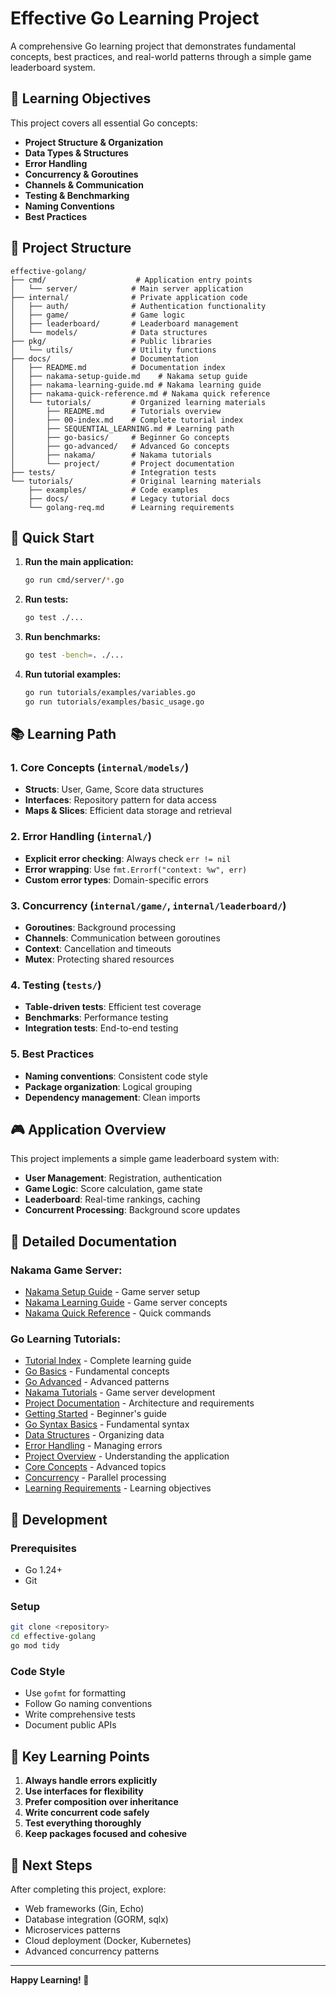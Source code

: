 # Effective Go Learning Project

A comprehensive Go learning project that demonstrates fundamental concepts, best practices, and real-world patterns through a simple game leaderboard system.

## 🎯 Learning Objectives

This project covers all essential Go concepts:

- **Project Structure & Organization**
- **Data Types & Structures**
- **Error Handling**
- **Concurrency & Goroutines**
- **Channels & Communication**
- **Testing & Benchmarking**
- **Naming Conventions**
- **Best Practices**

## 📁 Project Structure

```
effective-golang/
├── cmd/                    # Application entry points
│   └── server/            # Main server application
├── internal/              # Private application code
│   ├── auth/              # Authentication functionality
│   ├── game/              # Game logic
│   ├── leaderboard/       # Leaderboard management
│   └── models/            # Data structures
├── pkg/                   # Public libraries
│   └── utils/             # Utility functions
├── docs/                  # Documentation
│   ├── README.md          # Documentation index
│   ├── nakama-setup-guide.md    # Nakama setup guide
│   ├── nakama-learning-guide.md # Nakama learning guide
│   ├── nakama-quick-reference.md # Nakama quick reference
│   └── tutorials/         # Organized learning materials
│       ├── README.md      # Tutorials overview
│       ├── 00-index.md    # Complete tutorial index
│       ├── SEQUENTIAL_LEARNING.md # Learning path
│       ├── go-basics/     # Beginner Go concepts
│       ├── go-advanced/   # Advanced Go concepts
│       ├── nakama/        # Nakama tutorials
│       └── project/       # Project documentation
├── tests/                 # Integration tests
└── tutorials/             # Original learning materials
    ├── examples/          # Code examples
    ├── docs/              # Legacy tutorial docs
    └── golang-req.md      # Learning requirements
```

## 🚀 Quick Start

1. **Run the main application:**
   ```bash
   go run cmd/server/*.go
   ```

2. **Run tests:**
   ```bash
   go test ./...
   ```

3. **Run benchmarks:**
   ```bash
   go test -bench=. ./...
   ```

4. **Run tutorial examples:**
   ```bash
   go run tutorials/examples/variables.go
   go run tutorials/examples/basic_usage.go
   ```

## 📚 Learning Path

### 1. **Core Concepts** (`internal/models/`)
- **Structs**: User, Game, Score data structures
- **Interfaces**: Repository pattern for data access
- **Maps & Slices**: Efficient data storage and retrieval

### 2. **Error Handling** (`internal/`)
- **Explicit error checking**: Always check `err != nil`
- **Error wrapping**: Use `fmt.Errorf("context: %w", err)`
- **Custom error types**: Domain-specific errors

### 3. **Concurrency** (`internal/game/`, `internal/leaderboard/`)
- **Goroutines**: Background processing
- **Channels**: Communication between goroutines
- **Context**: Cancellation and timeouts
- **Mutex**: Protecting shared resources

### 4. **Testing** (`tests/`)
- **Table-driven tests**: Efficient test coverage
- **Benchmarks**: Performance testing
- **Integration tests**: End-to-end testing

### 5. **Best Practices**
- **Naming conventions**: Consistent code style
- **Package organization**: Logical grouping
- **Dependency management**: Clean imports

## 🎮 Application Overview

This project implements a simple game leaderboard system with:

- **User Management**: Registration, authentication
- **Game Logic**: Score calculation, game state
- **Leaderboard**: Real-time rankings, caching
- **Concurrent Processing**: Background score updates

## 📖 Detailed Documentation

### **Nakama Game Server:**
- [Nakama Setup Guide](./docs/nakama-setup-guide.md) - Game server setup
- [Nakama Learning Guide](./docs/nakama-learning-guide.md) - Game server concepts
- [Nakama Quick Reference](./docs/nakama-quick-reference.md) - Quick commands

### **Go Learning Tutorials:**
- [Tutorial Index](./docs/tutorials/00-index.md) - Complete learning guide
- [Go Basics](./docs/tutorials/go-basics/) - Fundamental concepts
- [Go Advanced](./docs/tutorials/go-advanced/) - Advanced patterns
- [Nakama Tutorials](./docs/tutorials/nakama/) - Game server development
- [Project Documentation](./docs/tutorials/project/) - Architecture and requirements
- [Getting Started](./tutorials/docs/01-getting-started.md) - Beginner's guide
- [Go Syntax Basics](./tutorials/docs/02-go-syntax-basics.md) - Fundamental syntax
- [Data Structures](./tutorials/docs/03-data-structures.md) - Organizing data
- [Error Handling](./tutorials/docs/04-error-handling.md) - Managing errors
- [Project Overview](./tutorials/docs/05-project-overview.md) - Understanding the application
- [Core Concepts](./tutorials/docs/06-core-concepts.md) - Advanced topics
- [Concurrency](./tutorials/docs/07-concurrency.md) - Parallel processing
- [Learning Requirements](./tutorials/golang-req.md) - Learning objectives

## 🔧 Development

### Prerequisites
- Go 1.24+
- Git

### Setup
```bash
git clone <repository>
cd effective-golang
go mod tidy
```

### Code Style
- Use `gofmt` for formatting
- Follow Go naming conventions
- Write comprehensive tests
- Document public APIs

## 📝 Key Learning Points

1. **Always handle errors explicitly**
2. **Use interfaces for flexibility**
3. **Prefer composition over inheritance**
4. **Write concurrent code safely**
5. **Test everything thoroughly**
6. **Keep packages focused and cohesive**

## 🎯 Next Steps

After completing this project, explore:
- Web frameworks (Gin, Echo)
- Database integration (GORM, sqlx)
- Microservices patterns
- Cloud deployment (Docker, Kubernetes)
- Advanced concurrency patterns

---

**Happy Learning! 🚀**
